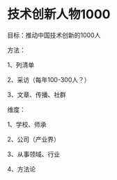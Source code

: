 # 技术创新人物1000

目标：推动中国技术创新的1000人

方法：

1、列清单

2、采访（每年100-300人？）

3、文章、传播、社群

维度：

1、学校、师承

2、公司（产业界）

3、从事领域、行业

4、方法论




